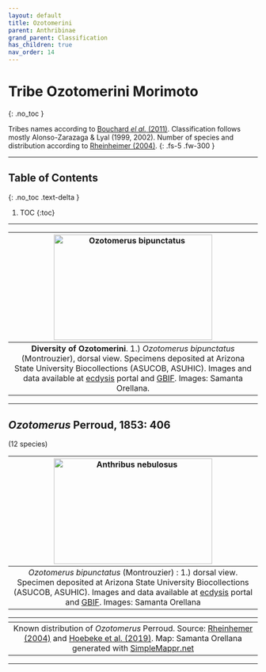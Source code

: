 ```yaml
---
layout: default
title: Ozotomerini
parent: Anthribinae
grand_parent: Classification
has_children: true
nav_order: 14
---
```



# Tribe Ozotomerini Morimoto
{: .no_toc }

Tribes names according to [Bouchard _el al._ (2011)](https://zookeys.pensoft.net/articles.php?id=4001). Classification follows mostly Alonso-Zarazaga & Lyal (1999, 2002). Number of species and distribution according to [Rheinheimer (2004)](https://www.zobodat.at/pdf/Mitt-Ent-Ver-Stuttgart_39_2004_0001-0244.pdf).
{: .fs-5 .fw-300 }

---

## Table of Contents
{: .no_toc .text-delta }

1. TOC
{:toc}

---

| [<img src="https://serv.biokic.asu.edu/imglib/ecdysis/ASU_ASUCOB/ASUCOB0015/ASUCOB0015246_dorsal_edited_1614143098.jpg" alt="Ozotomerus bipunctatus" width="320" height="213.4">](https://serv.biokic.asu.edu/ecdysis/collections/individual/index.php?occid=629192) | 
|:--:| 
|**Diversity of Ozotomerini**. 1.) *Ozotomerus bipunctatus* (Montrouzier), dorsal view. Specimens deposited at Arizona State University Biocollections (ASUCOB, ASUHIC). Images and data available at [ecdysis](https://serv.biokic.asu.edu/ecdysis/index.php) portal and [GBIF](https://gbif.org). Images: Samanta Orellana.|

---

## _Ozotomerus_ Perroud, 1853: 406
(12 species)

| [<img src="https://serv.biokic.asu.edu/imglib/ecdysis/ASU_ASUCOB/ASUCOB0015/ASUCOB0015246_dorsal_edited_1614143098.jpg" alt="Anthribus nebulosus" width="320" height="213.4">](https://serv.biokic.asu.edu/ecdysis/collections/individual/index.php?occid=629192)  | 
|:--:| 
|_Ozotomerus bipunctatus_ (Montrouzier) : 1.) dorsal view. Specimen deposited at Arizona State University Biocollections (ASUCOB, ASUHIC). Images and data available at [ecdysis](https://serv.biokic.asu.edu/ecdysis/index.php) portal and [GBIF](https://gbif.org). Images: Samanta Orellana|

|<img src="https://www.simplemappr.net/map/19876" alt="" />| 
|:--:| 
|Known distribution of _Ozotomerus_ Perroud. Source: [Rheinhemer (2004)](https://www.zobodat.at/pdf/Mitt-Ent-Ver-Stuttgart_39_2004_0001-0244.pdf) and [Hoebeke et al. (2019)](https://doi.org/10.1649/0010-065X-73.4.1013). Map: Samanta Orellana generated with [SimpleMappr.net](https://www.simplemappr.net/) |

---
